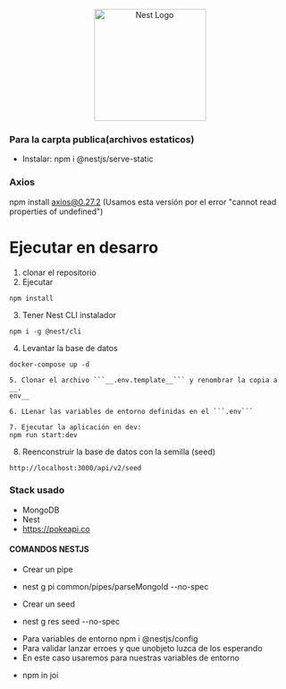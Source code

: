 <p align="center">
  <a href="http://nestjs.com/" target="blank"><img src="https://nestjs.com/img/logo-small.svg" width="200" alt="Nest Logo" /></a>
</p>

### Para la carpta publica(archivos estaticos)
- Instalar: npm i @nestjs/serve-static
### Axios
npm install axios@0.27.2 (Usamos esta versión por el error "cannot read properties of undefined")

# Ejecutar en desarro
1. clonar el repositorio
2. Ejecutar
```
npm install
```
3. Tener Nest CLI instalador
```
npm i -g @nest/cli
```
4. Levantar la base de datos
```
docker-compose up -d

5. Clonar el archivo ```__.env.template__``` y renombrar la copia a __.
env__

6. LLenar las variables de entorno definidas en el ```.env```

7. Ejecutar la aplicación en dev:
npm run start:dev

```
8. Reenconstruir la base de datos con la semilla (seed)
```
http://localhost:3000/api/v2/seed
```

### Stack usado
* MongoDB
* Nest
* https://pokeapi.co

#### COMANDOS NESTJS ####
* Crear un pipe
- nest g pi common/pipes/parseMongoId --no-spec
* Crear un seed 
- nest g res seed --no-spec
* Para variables de entorno
npm i @nestjs/config
* Para validar lanzar erroes y que unobjeto luzca de los esperando
* En este caso usaremos para nuestras variables de entorno
- npm in joi